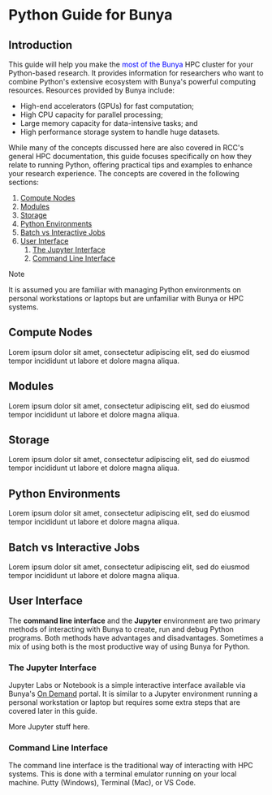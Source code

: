 # Python Guide for Bunya

## Introduction
This guide will help you make the
<span style="color: blue">most of the Bunya</span>
HPC cluster for your Python-based research.
It provides information for researchers who want to combine Python's extensive ecosystem with Bunya's powerful computing resources.
Resources provided by Bunya include:

- High-end accelerators (GPUs) for fast computation;
- High CPU capacity for parallel processing;
- Large memory capacity for data-intensive tasks; and
- High performance storage system to handle huge datasets.

While many of the concepts discussed here are also covered in RCC's general HPC documentation,
this guide focuses specifically on how they relate to running Python,
offering practical tips and examples to enhance your research experience.
The concepts are covered in the following sections:
1. [Compute Nodes](#compute-nodes)
2. [Modules](#modules)
3. [Storage](#storage)
4. [Python Environments](#python-environments)
5. [Batch vs Interactive Jobs](#batch-vs-interactive-jobs)
6. [User Interface](#user-interface)
   1. [The Jupyter Interface](#the-jupyter-interface)
   2. [Command Line Interface](#command-line-interface)

> [!Note]
> It is assumed you are familiar with managing Python environments on personal workstations or laptops but are unfamiliar with Bunya or HPC systems.

## Compute Nodes
Lorem ipsum dolor sit amet, consectetur adipiscing elit, sed do eiusmod tempor incididunt ut labore et dolore magna aliqua.

## Modules
Lorem ipsum dolor sit amet, consectetur adipiscing elit, sed do eiusmod tempor incididunt ut labore et dolore magna aliqua.

## Storage
Lorem ipsum dolor sit amet, consectetur adipiscing elit, sed do eiusmod tempor incididunt ut labore et dolore magna aliqua.

## Python Environments
Lorem ipsum dolor sit amet, consectetur adipiscing elit, sed do eiusmod tempor incididunt ut labore et dolore magna aliqua.

## Batch vs Interactive Jobs
Lorem ipsum dolor sit amet, consectetur adipiscing elit, sed do eiusmod tempor incididunt ut labore et dolore magna aliqua.

## User Interface
The **command line interface** and the **Jupyter** environment are two primary methods of interacting with Bunya to create, run and debug Python programs.
Both methods have advantages and disadvantages. Sometimes a mix of using both is the most productive way of using Bunya for Python.

### The Jupyter Interface
Jupyter Labs or Notebook is a simple interactive interface available via Bunya's [On Demand](OnDemand-Guide.md) portal. It is similar to a Jupyter environment running a personal workstation or laptop but requires some extra steps that are covered later in this guide.

More Jupyter stuff here.

### Command Line Interface
The command line interface is the traditional way of interacting with HPC systems.
This is done with a terminal emulator running on your local machine.
Putty (Windows), Terminal (Mac), or VS Code.
